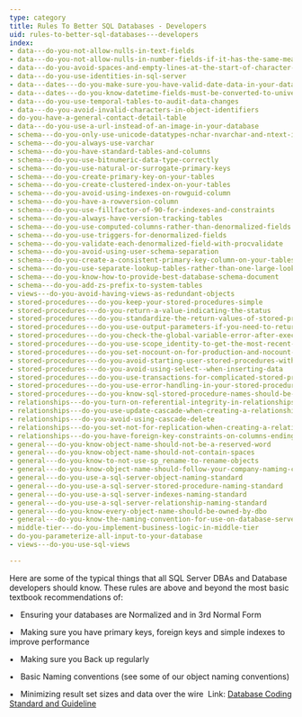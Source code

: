 ```yaml
---
type: category
title: Rules To Better SQL Databases - Developers
uid: rules-to-better-sql-databases---developers
index:
- data---do-you-not-allow-nulls-in-text-fields
- data---do-you-not-allow-nulls-in-number-fields-if-it-has-the-same-meaning-as-zero
- data---do-you-avoid-spaces-and-empty-lines-at-the-start-of-character-columns
- data---do-you-use-identities-in-sql-server
- data---dates---do-you-make-sure-you-have-valid-date-data-in-your-database
- data---dates---do-you-know-datetime-fields-must-be-converted-to-universal-time
- data---do-you-use-temporal-tables-to-audit-data-changes
- data---do-you-avoid-invalid-characters-in-object-identifiers
- do-you-have-a-general-contact-detail-table
- data---do-you-use-a-url-instead-of-an-image-in-your-database
- schema---do-you-only-use-unicode-datatypes-nchar-nvarchar-and-ntext-in-special-circumstances
- schema---do-you-always-use-varchar
- schema---do-you-have-standard-tables-and-columns
- schema---do-you-use-bitnumeric-data-type-correctly
- schema---do-you-use-natural-or-surrogate-primary-keys
- schema---do-you-create-primary-key-on-your-tables
- schema---do-you-create-clustered-index-on-your-tables
- schema---do-you-avoid-using-indexes-on-rowguid-column
- schema---do-you-have-a-rowversion-column
- schema---do-you-use-fillfactor-of-90-for-indexes-and-constraints
- schema---do-you-always-have-version-tracking-tables
- schema---do-you-use-computed-columns-rather-than-denormalized-fields
- schema---do-you-use-triggers-for-denormalized-fields
- schema---do-you-validate-each-denormalized-field-with-procvalidate
- schema---do-you-avoid-using-user-schema-separation
- schema---do-you-create-a-consistent-primary-key-column-on-your-tables
- schema---do-you-use-separate-lookup-tables-rather-than-one-large-lookup-table-for-your-lookup-data
- schema---do-you-know-how-to-provide-best-database-schema-document
- schema---do-you-add-zs-prefix-to-system-tables
- views---do-you-avoid-having-views-as-redundant-objects
- stored-procedures---do-you-keep-your-stored-procedures-simple
- stored-procedures---do-you-return-a-value-indicating-the-status
- stored-procedures---do-you-standardize-the-return-values-of-stored-procedures-for-success-and-failures
- stored-procedures---do-you-use-output-parameters-if-you-need-to-return-the-value-of-variables
- stored-procedures---do-you-check-the-global-variable-error-after-executing-a-data-manipulation-statement
- stored-procedures---do-you-use-scope_identity-to-get-the-most-recent-row-identity
- stored-procedures---do-you-set-nocount-on-for-production-and-nocount-off-off-for-developmentdebugging-purposes
- stored-procedures---do-you-avoid-starting-user-stored-procedures-with-system-prefix-sp_-or-dt_
- stored-procedures---do-you-avoid-using-select--when-inserting-data
- stored-procedures---do-you-use-transactions-for-complicated-stored-procedures
- stored-procedures---do-you-use-error-handling-in-your-stored-procedures
- stored-procedures---do-you-know-sql-stored-procedure-names-should-be-prefixed-with-the-owner
- relationships---do-you-turn-on-referential-integrity-in-relationships
- relationships---do-you-use-update-cascade-when-creating-a-relationship
- relationships---do-you-avoid-using-cascade-delete
- relationships---do-you-set-not-for-replication-when-creating-a-relationship
- relationships---do-you-have-foreign-key-constraints-on-columns-ending-with-id
- general---do-you-know-object-name-should-not-be-a-reserved-word
- general---do-you-know-object-name-should-not-contain-spaces
- general---do-you-know-to-not-use-sp_rename-to-rename-objects
- general---do-you-know-object-name-should-follow-your-company-naming-conventions
- general---do-you-use-a-sql-server-object-naming-standard
- general---do-you-use-a-sql-server-stored-procedure-naming-standard
- general---do-you-use-a-sql-server-indexes-naming-standard
- general---do-you-use-a-sql-server-relationship-naming-standard
- general---do-you-know-every-object-name-should-be-owned-by-dbo
- general---do-you-know-the-naming-convention-for-use-on-database-server-test-and-production
- middle-tier---do-you-implement-business-logic-in-middle-tier
- do-you-parameterize-all-input-to-your-database
- views---do-you-use-sql-views

---
```


​​​​​Here are some of the typical things that all SQL Server DBAs and Database developers should know. These rules are above and beyond the most basic textbook recommendations of:


​​​​▪   Ensuring your databases are Normalized and in 3rd Normal Form 


​​​​▪   Making sure you have primary keys, foreign keys and simple indexes to improve performance 


​​​​▪   Making sure you Back up regularly 


​​​​▪   Basic Naming conventions (see some of our object naming conventions)


​​​​▪  ​ ​Minimizing result set​ sizes and data over the wire​​​​​​​
​​​
Link: [Database Coding Standard and Guideline​](http&#58;//www.nyx.net/~bwunder/dbChangeControl/standard.htm)



